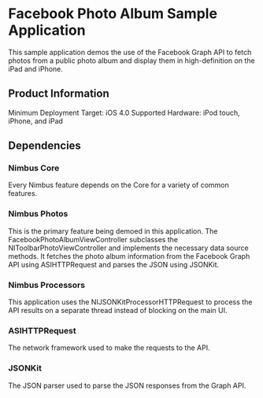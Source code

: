 
Facebook Photo Album Sample Application
=======================================

This sample application demos the use of the Facebook Graph API to fetch photos from a public
photo album and display them in high-definition on the iPad and iPhone.


Product Information
-------------------

Minimum Deployment Target:  iOS 4.0
Supported Hardware:         iPod touch, iPhone, and iPad


Dependencies
------------

### Nimbus Core

Every Nimbus feature depends on the Core for a variety of common features.

### Nimbus Photos

This is the primary feature being demoed in this application. The
FacebookPhotoAlbumViewController subclasses the NIToolbarPhotoViewController and implements
the necessary data source methods. It fetches the photo album information from the Facebook
Graph API using ASIHTTPRequest and parses the JSON using JSONKit.

### Nimbus Processors

This application uses the NIJSONKitProcessorHTTPRequest to process the API results on a
separate thread instead of blocking on the main UI.

### ASIHTTPRequest

The network framework used to make the requests to the API.

### JSONKit

The JSON parser used to parse the JSON responses from the Graph API.
